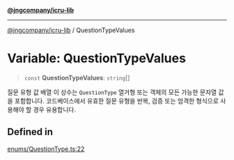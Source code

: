 [**@jngcompany/icru-lib**](../README.md)

***

[@jngcompany/icru-lib](../globals.md) / QuestionTypeValues

# Variable: QuestionTypeValues

> `const` **QuestionTypeValues**: `string`[]

질문 유형 값 배열
이 상수는 `QuestionType` 열거형 또는 객체의 모든 가능한 문자열 값을 포함합니다.
코드베이스에서 유효한 질문 유형을 반복, 검증 또는 엄격한 형식으로 사용해야 할 경우 유용합니다.

## Defined in

[enums/QuestionType.ts:22](https://github.com/jngcompany/icru-lib/blob/761e262af29fb19aea42bf1fcdb824ee624d8160/src/enums/QuestionType.ts#L22)
